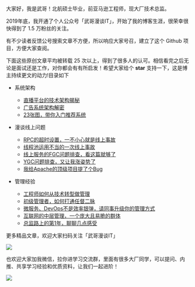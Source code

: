 大家好，我是武哥！北航硕士毕业，前亚马逊工程师，现大厂技术总监。

2019年底，我开通了个人公众号「武哥漫谈IT」，开始了我的博客生涯，很荣幸很快得到了 1.5 万粉丝的关注。

有不少读者反馈公号搜索文章不方便，所以响应大家号召，建立了这个 Github 项目，方便大家查阅。

下面这些原创文章平均被转载 25 次以上，得到了很多人的认可。相信看完之后无论是面试还是工作，对你都会有有所启发！希望大家给个 **star** 支持一下，这是博主持续更文的动力!目录如下

* 系统架构
  * [直播平台的技术架构揭秘](系统架构/01%20直播平台的技术架构揭秘.md)
  * [广告系统架构解密](系统架构/02%20广告系统架构解密.md)
  * [23张图，带你入门推荐系统](系统架构/03%2023张图，带你入门推荐系统.md)

* 漫谈线上问题
  * [RPC的超时设置，一不小心就是线上事故](漫谈线上问题/01%20RPC的超时设置，一不小心就是线上事故.md)
  * [线程池运用不当的一次线上事故](漫谈线上问题/02%20线程池运用不当的一次线上事故.md)
  * [线上服务的FGC问题排查，看这篇就够了](漫谈线上问题/03%20线上服务的FGC问题排查，看这篇就够了.md)
  * [YGC问题排查，又让我涨姿势了](漫谈线上问题/04%20YGC问题排查，又让我涨姿势了.md)
  * [我给Apache的顶级项目提了个Bug](漫谈线上问题/05%20我给Apache的顶级项目提了个Bug.md)

* 管理经验
  * [工程师如何从技术转型做管理](管理经验/01%20工程师如何从技术转型做管理.md)
  * [初级管理者，如何打通任督二脉](管理经验/02%20初级管理者，如何打通任督二脉.md)
  * [微服务、DevOps不是效率银弹，请同事升级你的管理方式](管理经验/03%20微服务、DevOps不是效率银弹，请同事升级你的管理方式.md)
  * [互联网的中层管理，一个庞大且易脆的群体](管理经验/04%20互联网的中层管理，一个庞大且易脆的群体.md)
  * [总监路上的第1年，聊聊几点感受](管理经验/05%20总监路上的第1年，聊聊几点感受.md)
  
  
更多精品文章，欢迎大家扫码关注「武哥漫谈IT」

![](https://img-blog.csdnimg.cn/20201107215432925.jpg)

也欢迎大家加我微信，拉你进学习交流群，里面有很多大厂同学，可以提问、内推、共享学习经验和优质资料，让我们一起进阶！

![](https://images.cnblogs.com/cnblogs_com/luojunwu/1896964/o_201210032722%E5%BE%AE%E4%BF%A1%E5%9B%BE%E7%89%87_20201210112240.jpg)